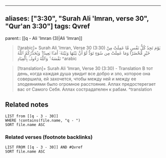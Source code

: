 
---
aliases: ["3:30", "Surah Ali 'Imran, verse 30", "Qur'an 3:30"]
tags: Qvref
---

parent:: [[q - Ali 'Imran (3)|Ali 'Imran]]

> [!arabic]+ Surah Ali 'Imran, Verse 30 (3:30)
> <span class="quran-arabic">يَوْمَ تَجِدُ كُلُّ نَفْسٍ مَّا عَمِلَتْ مِنْ خَيْرٍ مُّحْضَرًا وَمَا عَمِلَتْ مِن سُوٓءٍ تَوَدُّ لَوْ أَنَّ بَيْنَهَا وَبَيْنَهُۥٓ أَمَدًۢا بَعِيدًا ۗ وَيُحَذِّرُكُمُ ٱللَّهُ نَفْسَهُۥ ۗ وَٱللَّهُ رَءُوفٌۢ بِٱلْعِبَادِ</span>
^arabic

> [!translation]+ Surah Ali 'Imran, Verse 30 (3:30) - Translation
> В тот день, когда каждая душа увидит все добро и зло, которое она совершила, ей захочется, чтобы между ней и между ее злодеяниями было огромное расстояние. Аллах предостерегает вас от Самого Себя. Аллах сострадателен к рабам.
^translation



## Related notes
```dataview
LIST from [[q - 3 - 30]]
WHERE !contains(file.name, "q - ")
SORT file.name ASC
```

### Related verses (footnote backlinks)
```dataview
LIST FROM [[q - 3 - 30]] AND #Qvref
SORT file.name ASC
```

